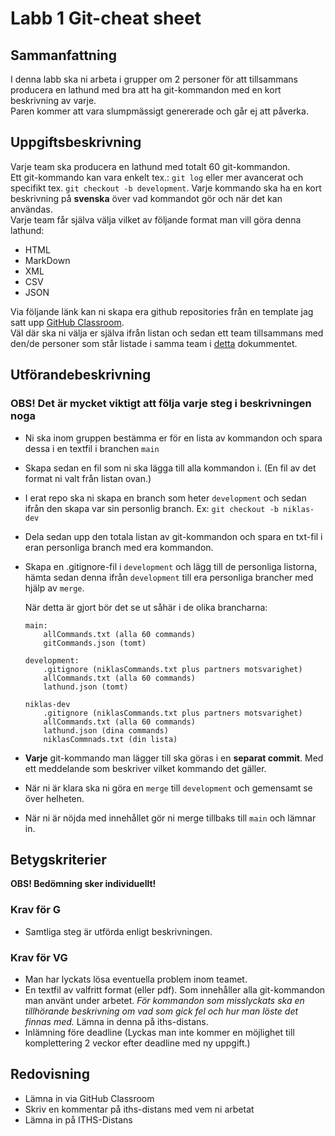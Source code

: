 # Labb 1 Git-cheat sheet

## Sammanfattning

I denna labb ska ni arbeta i grupper om 2 personer för att tillsammans </br> producera en lathund med bra att ha git-kommandon med en kort beskrivning av varje.</br>Paren kommer att vara slumpmässigt genererade och går ej att påverka. </br>

## Uppgiftsbeskrivning

Varje team ska producera en lathund med totalt 60 git-kommandon.</br>
Ett git-kommando kan vara enkelt tex.: `git log` eller mer avancerat och specifikt tex. `git checkout -b development`. Varje kommando ska ha en kort beskrivning på **svenska** över vad kommandot gör och när det kan användas.</br>
Varje team får själva välja vilket av följande format man vill göra denna lathund:

* HTML
* MarkDown
* XML
* CSV
* JSON

Via följande länk kan ni skapa era github repositories från en template jag satt upp [GitHub Classroom](https://classroom.github.com/a/yj5rXUdi).</br> Väl där ska ni välja er själva ifrån listan och sedan ett team tillsammans med den/de personer som står listade i samma team i [detta](./GitGrupper.pdf) dokummentet.</br>

## Utförandebeskrivning

### OBS! Det är mycket viktigt att följa varje steg i beskrivningen noga

* Ni ska inom gruppen bestämma er för en lista av kommandon och spara dessa i en textfil i branchen `main`
* Skapa sedan en fil som ni ska lägga till alla kommandon i. (En fil av det format ni valt från listan ovan.)
* I erat repo ska ni skapa en branch som heter `development` och sedan ifrån den skapa var sin personlig branch. Ex: `git checkout -b niklas-dev`</br>
* Dela sedan upp den totala listan av git-kommandon och spara en txt-fil i eran personliga branch med era kommandon.
* Skapa en .gitignore-fil i `development` och lägg till de personliga listorna, hämta sedan denna ifrån `development` till era personliga brancher med hjälp av `merge`.
  
  När detta är gjort bör det se ut såhär i de olika brancharna:

    ```
    main:
        allCommands.txt (alla 60 commands)
        gitCommands.json (tomt)

    development:
        .gitignore (niklasCommands.txt plus partners motsvarighet)
        allCommands.txt (alla 60 commands)
        lathund.json (tomt)

    niklas-dev
        .gitignore (niklasCommands.txt plus partners motsvarighet)
        allCommands.txt (alla 60 commands)
        lathund.json (dina commands)
        niklasCommnads.txt (din lista)
    ```

* **Varje** git-kommando man lägger till ska göras i en **separat commit**. Med ett meddelande som beskriver vilket kommando det gäller.
* När ni är klara ska ni göra en `merge` till `development` och gemensamt se över helheten.
* När ni är nöjda med innehållet gör ni merge tillbaks till `main` och lämnar in.

## Betygskriterier

**OBS! Bedömning sker individuellt!**

### Krav för G

* Samtliga steg är utförda enligt beskrivningen.

### Krav för VG

* Man har lyckats lösa eventuella problem inom teamet.
* En textfil av valfritt format (eller pdf). Som innehåller alla git-kommandon man använt under arbetet. _För kommandon som misslyckats ska en tillhörande beskrivning om vad som gick fel och hur man löste det finnas med._ Lämna in denna på iths-distans.
* Inlämning före deadline (Lyckas man inte kommer en möjlighet till komplettering 2 veckor efter deadline med ny uppgift.)

## Redovisning

* Lämna in via GitHub Classroom
* Skriv en kommentar på iths-distans med vem ni arbetat
* Lämna in på ITHS-Distans
